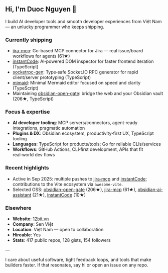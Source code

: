 ## Hi, I'm Duoc Nguyen 👋

I build AI developer tools and smooth developer experiences from Việt Nam — an unlucky programmer who keeps shipping.

### Currently shipping
- [jira-mcp](https://github.com/nguyenvanduocit/jira-mcp): Go-based MCP connector for Jira — real issue/board workflows for agents (61★)
- [instantCode](https://github.com/nguyenvanduocit/instantCode): AI‑powered DOM inspector for faster frontend iteration (TypeScript)
- [socketrpc-gen](https://github.com/nguyenvanduocit/socketrpc-gen): Type‑safe Socket.IO RPC generator for rapid client/server prototyping (TypeScript)
- [mimaid](https://github.com/nguyenvanduocit/mimaid): Minimal Mermaid editor focused on speed and clarity (TypeScript)
- Maintaining [obsidian-open-gate](https://github.com/nguyenvanduocit/obsidian-open-gate): bridge the web and your Obsidian vault (206★, TypeScript)

### Focus & expertise
- **AI developer tooling**: MCP servers/connectors, agent‑ready integrations, pragmatic automation
- **Plugins & DX**: Obsidian ecosystem, productivity‑first UX, TypeScript tooling
- **Languages**: TypeScript for products/tools; Go for reliable CLIs/services
- **Workflows**: GitHub Actions, CLI‑first development, APIs that fit real‑world dev flows

### Recent highlights
- Active in Sep 2025: multiple pushes to [jira‑mcp](https://github.com/nguyenvanduocit/jira-mcp) and [instantCode](https://github.com/nguyenvanduocit/instantCode); contributions to the Vite ecosystem via `awesome-vite`.
- Selected OSS: [obsidian-open-gate](https://github.com/nguyenvanduocit/obsidian-open-gate) (206★), [jira-mcp](https://github.com/nguyenvanduocit/jira-mcp) (61★), [obsidian-ai-assistant](https://github.com/nguyenvanduocit/obsidian-ai-assistant) (21★), [instantCode](https://github.com/nguyenvanduocit/instantCode) (10★)

### Elsewhere
- **Website**: [12bit.vn](https://12bit.vn)
- **Company**: Sen Việt
- **Location**: Việt Nam — open to collaboration
- **Hireable**: Yes
- **Stats**: 417 public repos, 128 gists, 154 followers

—

I care about useful software, tight feedback loops, and tools that make builders faster. If that resonates, say hi or open an issue on any repo.
